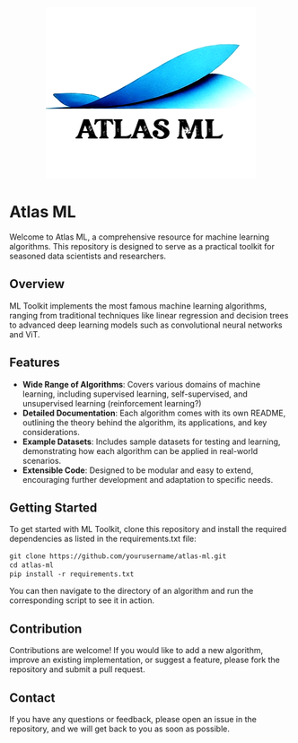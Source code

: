 <p align="center">
  <img src="./assets/atlas_ml_logo.png" alt="ATLAS ML LOGO">
</p>


# Atlas ML

Welcome to Atlas ML, a comprehensive resource for machine learning algorithms. This repository is designed to serve as a practical toolkit for seasoned data scientists and researchers.

## Overview

ML Toolkit implements the most famous machine learning algorithms, ranging from traditional techniques like linear regression and decision trees to advanced deep learning models such as convolutional neural networks and ViT.

## Features

- **Wide Range of Algorithms**: Covers various domains of machine learning, including supervised learning, self-supervised, and unsupervised learning (reinforcement learning?)
- **Detailed Documentation**: Each algorithm comes with its own README, outlining the theory behind the algorithm, its applications, and key considerations.
- **Example Datasets**: Includes sample datasets for testing and learning, demonstrating how each algorithm can be applied in real-world scenarios.
- **Extensible Code**: Designed to be modular and easy to extend, encouraging further development and adaptation to specific needs.

## Getting Started

To get started with ML Toolkit, clone this repository and install the required dependencies as listed in the requirements.txt file:

```
git clone https://github.com/yourusername/atlas-ml.git
cd atlas-ml
pip install -r requirements.txt
```

You can then navigate to the directory of an algorithm and run the corresponding script to see it in action.

## Contribution

Contributions are welcome! If you would like to add a new algorithm, improve an existing implementation, or suggest a feature, please fork the repository and submit a pull request.

## Contact

If you have any questions or feedback, please open an issue in the repository, and we will get back to you as soon as possible.

